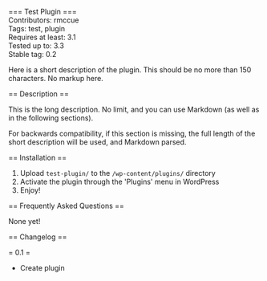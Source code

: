 === Test Plugin ===  
Contributors: rmccue  
Tags: test, plugin  
Requires at least: 3.1  
Tested up to: 3.3  
Stable tag: 0.2  

Here is a short description of the plugin.  This should be no more than
150 characters.  No markup here.

== Description ==

This is the long description.  No limit, and you can use Markdown (as
well as in the following sections).

For backwards compatibility, if this section is missing, the full
length of the short description will be used, and Markdown parsed.

== Installation ==

1. Upload `test-plugin/` to the `/wp-content/plugins/` directory
2. Activate the plugin through the 'Plugins' menu in WordPress
3. Enjoy!

== Frequently Asked Questions ==

None yet!

== Changelog ==

= 0.1 =

* Create plugin